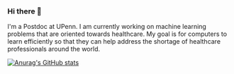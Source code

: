 ### Hi there 👋
I'm a Postdoc at UPenn. I am currently working on machine learning problems that are oriented towards healthcare. My goal is for computers to learn efficiently so that they can help address the shortage of healthcare professionals around the world.

[![Anurag's GitHub stats](https://github-readme-stats.vercel.app/api?username=JamesQFreeman&theme=radical)](https://github.com/anuraghazra/github-readme-stats)


<!--
**JamesQFreeman/JamesQFreeman** is a ✨ _special_ ✨ repository because its `README.md` (this file) appears on your GitHub profile.

Here are some ideas to get you started:

- 🔭 I’m currently working on ...
- 🌱 I’m currently learning ...
- 👯 I’m looking to collaborate on ...
- 🤔 I’m looking for help with ...
- 💬 Ask me about ...
- 📫 How to reach me: ...
- 😄 Pronouns: ...
- ⚡ Fun fact: ...
-->
